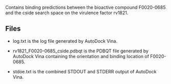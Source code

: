 Contains binding predictions between the bioactive compound F0020-0685 and the cside search space on the virulence factor rv1821.

## Files

- log.txt is the log file generated by AutoDock Vina.

- rv1821_F0020-0685_cside.pdbqt is the PDBQT file generated by AutoDock Vina containing the orientation and binding location of F0020-0685.

- stdoe.txt is the combined STDOUT and STDERR output of AutoDock Vina.

